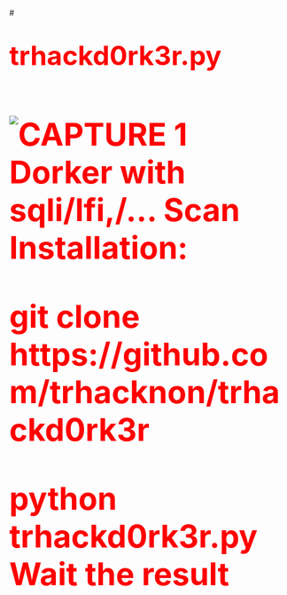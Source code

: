 #<h1><font size="16" color="#FF0000"> trhackd0rk3r.py<h3>
![CAPTURE 1](https://github.com/trhacknon/trhackd0rk3r/blob/main/anontrhack.png) 
Dorker with sqli/lfi,/... Scan<br>
Installation:
<p>git clone https://github.com/trhacknon/trhackd0rk3r
<p>python trhackd0rk3r.py
Wait the result


